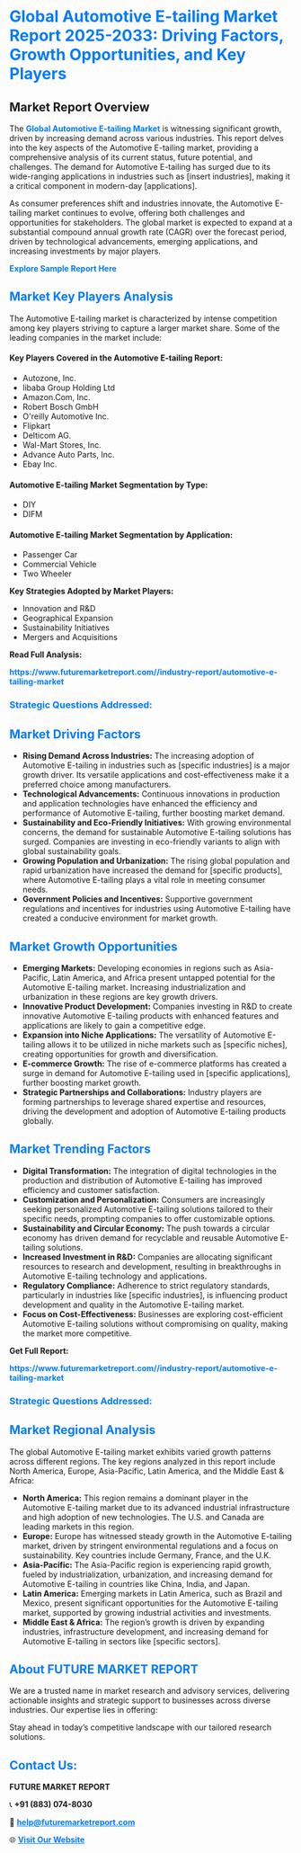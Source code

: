 <h1 style="color: #007BFF;">Global Automotive E-tailing Market Report 2025-2033: Driving Factors, Growth Opportunities, and Key Players</h1>

<section id="overview">
<h2>Market Report Overview</h2>
<p>The <a href="https://www.futuremarketreport.com//industry-report/automotive-e-tailing-market" style="color: #007BFF; text-decoration: none;"><strong>Global Automotive E-tailing Market</strong></a> is witnessing significant growth, driven by increasing demand across various industries. This report delves into the key aspects of the Automotive E-tailing market, providing a comprehensive analysis of its current status, future potential, and challenges. The demand for Automotive E-tailing has surged due to its wide-ranging applications in industries such as [insert industries], making it a critical component in modern-day [applications].</p>
<p>As consumer preferences shift and industries innovate, the Automotive E-tailing market continues to evolve, offering both challenges and opportunities for stakeholders. The global market is expected to expand at a substantial compound annual growth rate (CAGR) over the forecast period, driven by technological advancements, emerging applications, and increasing investments by major players.</p>
</section>

<section id="overview">
<p><a href="https://www.futuremarketreport.com//request-sample/reportId=62090" style="color: #007BFF; text-decoration: none;"><strong>Explore Sample Report Here</strong></a></p>
</section>

<section id="key-players">
<h2 style="color: #007BFF;">Market Key Players Analysis</h2>
<p>The Automotive E-tailing market is characterized by intense competition among key players striving to capture a larger market share. Some of the leading companies in the market include:</p>
<h4>Key Players Covered in the Automotive E-tailing Report:</h4>
<ul><li>Autozone, Inc.</li><li>libaba Group Holding Ltd</li><li>Amazon.Com, Inc.</li><li>Robert Bosch GmbH</li><li>O&#039;reilly Automotive Inc.</li><li>Flipkart</li><li>Delticom AG.</li><li>Wal-Mart Stores, Inc.</li><li>Advance Auto Parts, Inc.</li><li>Ebay Inc.</li></ul>
<h4>Automotive E-tailing Market Segmentation by Type:</h4>
<ul><li>DIY</li><li>DIFM</li></ul>

<h4>Automotive E-tailing Market Segmentation by Application:</h4>
<ul><li>Passenger Car</li><li>Commercial Vehicle</li><li>Two Wheeler</li></ul>
<p><strong>Key Strategies Adopted by Market Players:</strong></p>
<ul>
<li>Innovation and R&D</li>
<li>Geographical Expansion</li>
<li>Sustainability Initiatives</li>
<li>Mergers and Acquisitions</li>
</ul>
</section>

<section>
<p><strong>Read Full Analysis: </strong></p><a href="https://www.futuremarketreport.com//industry-report/automotive-e-tailing-market" style="color: #007BFF; text-decoration: none;"><strong>https://www.futuremarketreport.com//industry-report/automotive-e-tailing-market</strong></a>
<h3 style="color: #007BFF;">Strategic Questions Addressed:</h3>
</section>

<section id="driving-factors">
<h2 style="color: #007BFF;">Market Driving Factors</h2>
<ul>
<li><strong>Rising Demand Across Industries:</strong> The increasing adoption of Automotive E-tailing in industries such as [specific industries] is a major growth driver. Its versatile applications and cost-effectiveness make it a preferred choice among manufacturers.</li>
<li><strong>Technological Advancements:</strong> Continuous innovations in production and application technologies have enhanced the efficiency and performance of Automotive E-tailing, further boosting market demand.</li>
<li><strong>Sustainability and Eco-Friendly Initiatives:</strong> With growing environmental concerns, the demand for sustainable Automotive E-tailing solutions has surged. Companies are investing in eco-friendly variants to align with global sustainability goals.</li>
<li><strong>Growing Population and Urbanization:</strong> The rising global population and rapid urbanization have increased the demand for [specific products], where Automotive E-tailing plays a vital role in meeting consumer needs.</li>
<li><strong>Government Policies and Incentives:</strong> Supportive government regulations and incentives for industries using Automotive E-tailing have created a conducive environment for market growth.</li>
</ul>
</section>

<section id="growth-opportunities">
<h2 style="color: #007BFF;">Market Growth Opportunities</h2>
<ul>
<li><strong>Emerging Markets:</strong> Developing economies in regions such as Asia-Pacific, Latin America, and Africa present untapped potential for the Automotive E-tailing market. Increasing industrialization and urbanization in these regions are key growth drivers.</li>
<li><strong>Innovative Product Development:</strong> Companies investing in R&D to create innovative Automotive E-tailing products with enhanced features and applications are likely to gain a competitive edge.</li>
<li><strong>Expansion into Niche Applications:</strong> The versatility of Automotive E-tailing allows it to be utilized in niche markets such as [specific niches], creating opportunities for growth and diversification.</li>
<li><strong>E-commerce Growth:</strong> The rise of e-commerce platforms has created a surge in demand for Automotive E-tailing used in [specific applications], further boosting market growth.</li>
<li><strong>Strategic Partnerships and Collaborations:</strong> Industry players are forming partnerships to leverage shared expertise and resources, driving the development and adoption of Automotive E-tailing products globally.</li>
</ul>
</section>

<section id="trending-factors">
<h2 style="color: #007BFF;">Market Trending Factors</h2>
<ul>
<li><strong>Digital Transformation:</strong> The integration of digital technologies in the production and distribution of Automotive E-tailing has improved efficiency and customer satisfaction.</li>
<li><strong>Customization and Personalization:</strong> Consumers are increasingly seeking personalized Automotive E-tailing solutions tailored to their specific needs, prompting companies to offer customizable options.</li>
<li><strong>Sustainability and Circular Economy:</strong> The push towards a circular economy has driven demand for recyclable and reusable Automotive E-tailing solutions.</li>
<li><strong>Increased Investment in R&D:</strong> Companies are allocating significant resources to research and development, resulting in breakthroughs in Automotive E-tailing technology and applications.</li>
<li><strong>Regulatory Compliance:</strong> Adherence to strict regulatory standards, particularly in industries like [specific industries], is influencing product development and quality in the Automotive E-tailing market.</li>
<li><strong>Focus on Cost-Effectiveness:</strong> Businesses are exploring cost-efficient Automotive E-tailing solutions without compromising on quality, making the market more competitive.</li>
</ul>
</section>

<section>
<p><strong>Get Full Report: </strong></p><a href="https://www.futuremarketreport.com//industry-report/automotive-e-tailing-market" style="color: #007BFF; text-decoration: none;"><strong>https://www.futuremarketreport.com//industry-report/automotive-e-tailing-market</strong></a>
<h3 style="color: #007BFF;">Strategic Questions Addressed:</h3>
</section>


<section id="regional-analysis">
<h2 style="color: #007BFF;">Market Regional Analysis</h2>
<p>The global Automotive E-tailing market exhibits varied growth patterns across different regions. The key regions analyzed in this report include North America, Europe, Asia-Pacific, Latin America, and the Middle East & Africa:</p>
<ul>
<li><strong>North America:</strong> This region remains a dominant player in the Automotive E-tailing market due to its advanced industrial infrastructure and high adoption of new technologies. The U.S. and Canada are leading markets in this region.</li>
<li><strong>Europe:</strong> Europe has witnessed steady growth in the Automotive E-tailing market, driven by stringent environmental regulations and a focus on sustainability. Key countries include Germany, France, and the U.K.</li>
<li><strong>Asia-Pacific:</strong> The Asia-Pacific region is experiencing rapid growth, fueled by industrialization, urbanization, and increasing demand for Automotive E-tailing in countries like China, India, and Japan.</li>
<li><strong>Latin America:</strong> Emerging markets in Latin America, such as Brazil and Mexico, present significant opportunities for the Automotive E-tailing market, supported by growing industrial activities and investments.</li>
<li><strong>Middle East & Africa:</strong> The region’s growth is driven by expanding industries, infrastructure development, and increasing demand for Automotive E-tailing in sectors like [specific sectors].</li>
</ul>
</section>

<footer>
<h2 style="color: #007BFF;">About FUTURE MARKET REPORT</h2>
<p>We are a trusted name in market research and advisory services, delivering actionable insights and strategic support to businesses across diverse industries. Our expertise lies in offering:</p>

<p>Stay ahead in today’s competitive landscape with our tailored research solutions.</p>

<h2 style="color: #007BFF;">Contact Us:</h2>
<p><strong>FUTURE MARKET REPORT</strong></p>
<p>📞 <strong>+91 (883) 074-8030</strong></p>
<p>📧 <strong><a href="mailto:help@futuremarketreport.com" style="color: #007BFF;">help@futuremarketreport.com</a></strong></p>
<p>🌐 <strong><a href="https://www.futuremarketreport.com/" style="color: #007BFF;">Visit Our Website</a></strong></p>
</footer>